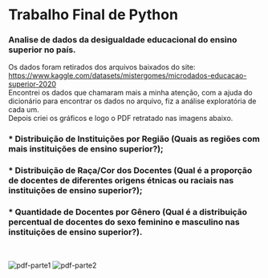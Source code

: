 # Trabalho Final de Python
### Analise de dados da desigualdade educacional do ensino superior no país.<br>
Os dados foram retirados dos arquivos baixados do site: https://www.kaggle.com/datasets/mistergomes/microdados-educacao-superior-2020 <br>
Encontrei os dados que chamaram mais a minha atenção, com a ajuda do dicionário para encontrar os dados no arquivo, fiz a análise exploratória de cada um.<br>
Depois criei os gráficos e logo o PDF retratado nas imagens abaixo.

### * Distribuição de Instituições por Região (Quais as regiões com mais instituições de ensino superior?);<br>
### * Distribuição de Raça/Cor dos Docentes (Qual é a proporção de docentes de diferentes origens étnicas ou raciais nas instituições de ensino superior?);<br>
### * Quantidade de Docentes por Gênero (Qual é a distribuição percentual de docentes do sexo feminino e masculino nas instituições de ensino superior?). <br>
<br>

![pdf-parte1](https://github.com/zoesabrina/trabalhoFinal_python/assets/96883466/c181b35c-e70c-4582-8928-1c4dc5939d50)
![pdf-parte2](https://github.com/zoesabrina/trabalhoFinal_python/assets/96883466/47fdb3e4-e179-4379-a98c-873eeeb3b8ec)
